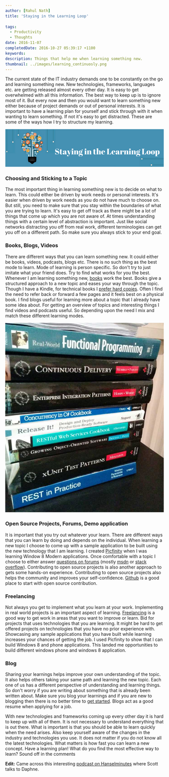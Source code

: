 ```yaml
---
author: [Rahul Nath]
title: 'Staying in the Learning Loop'
  
tags:
  - Productivity
  - Thoughts
date: 2016-11-07
completedDate: 2016-10-27 05:39:17 +1100
keywords:
description: Things that help me when learning something new.
thumbnail: ../images/learning_continuosly.png
---
```


The current state of the IT industry demands one to be constantly on the go and learning something new. New technologies, frameworks, languages etc. are getting released almost every other day. It is easy to get overwhelmed with all this information. The best way to keep up is to ignore most of it. But every now and then you would want to learn something new either because of project demands or out of personal interests. It is important to have a learning plan for yourself and stick through with it when wanting to learn something. If not it's easy to get distracted. These are some of the ways how I try to structure my learning.

[![Make writing a habit - write daily](../images/learning_continuosly.png)](https://www.keele.ac.uk/media/keeleuniversity/lpdc/images/LPDC-Banner-Blue.jpg")

### Choosing and Sticking to a Topic

The most important thing in learning something new is to decide on what to learn. This could either be driven by work needs or personal interests. It's easier when driven by work needs as you do not have much to choose on. But still, you need to make sure that you stay within the boundaries of what you are trying to learn. It's easy to get off track as there might be a lot of things that come up which you are not aware of. At times understanding things with a certain level of abstraction is important. Just like social networks distracting you off from real work, different terminologies can get you off on a different path. So make sure you always stick to your end goal.

### Books, Blogs, Videos

There are different ways that you can learn something new. It could either be books, videos, podcasts, blogs etc. There is no such thing as the best mode to learn. Mode of learning is person specific. So don't try to just imitate what your friend does. Try to find what works for you the best. Whenever I am learning something new, [books](http://www.rahulpnath.com/blog/language-agnostic-books-for-every-developer-2/) work the best. Books give a structured approach to a new topic and eases your way through the topic. Though I have a Kindle, for technical books I [prefer hard copies](http://www.rahulpnath.com/blog/ebook-or-hard-copy/). Often I find the need to refer back or forward a few pages and it feels best on a physical book. I find blogs useful for learning more about a topic that I already have some idea about. For getting an overview of topics and interesting things I find videos and podcasts useful. So depending upon the need I mix and match these different learning modes.

<img alt="Current Reading List" src="../images/learning_books.jpg"/>

### Open Source Projects, Forums, Demo application

It is important that you try out whatever your learn. There are different ways that you can learn by doing and depends on the individual. When learning a new topic I choose to come up with a sample application to be built using the new technology that I am learning. I created [Picfinity](https://www.microsoft.com/en-us/store/p/picfinity/9wzdncrdwxx8) when I was learning Window 8 Modern applications. Once comfortable with a topic I choose to either answer [questions on forums](http://www.rahulpnath.com/blog/stars-do-count/) (mostly [msdn](https://social.msdn.microsoft.com/profile/rahul%20p%20nath?type=forum&referrer=http://social.msdn.microsoft.com/Forums/azure/en-US/home?forum=AzureKeyVault) or [stack overflow](http://stackexchange.com/users/2205373/rahul-p-nath)). Contributing to open source projects is also another approach to gets some hands-on experience. Contributing to open source projects also helps the community and improves your self-confidence. [Github](https://github.com/) is a good place to start with open source contribution.

### Freelancing

Not always you get to implement what you learn at your work. Implementing in real world projects is an important aspect of learning. [Freelancing](http://www.rahulpnath.com/blog/getting-started-with-freelancing-jobs-online/) is a good way to get work in areas that you want to improve or learn. Bid for projects that uses technologies that you are learning. It might be hard to get offered projects on technologies that you have no prior experience with. Showcasing any sample applications that you have built while learning increases your chances of getting the job. I used Picfinity to show that I can build Windows 8 and phone applications. This landed me opportunities to build different windows phone and windows 8 application.

### Blog

Sharing your learnings helps improve your own understanding of the topic. It also helps others taking your same path and learning the new topic. Each one of us has a different perspective of understanding and learning things. So don't worry if you are writing about something that is already been written about. Make sure you blog your learnings and if you are new to blogging then there is no better time to [get started](http://www.rahulpnath.com/blog/category/blogging/). Blogs act as a good resume when applying for a job.

With new technologies and frameworks coming up every other day it is hard to keep up with all of them. It is not necessary to understand everything that is out there. What is important is that you should be able to learn quickly when the need arises. Also keep yourself aware of the changes in the industry and technologies you use. It does not matter if you do not know all the latest technologies. What matters is how fast you can learn a new concept. Have a learning plan! What do you find the most effective way to learn? Sound off in the comments

**Edit:** Came across this interesting [podcast on Hanselminutes](http://hanselminutes.com/543/becoming-a-more-social-developer-with-daphne-chong) where Scott talks to Daphne.
